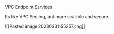 VPC Endpoint Services

Its like VPC Peering, but more scalable and secure. 

![[Pasted image 20230331155257.png]]

